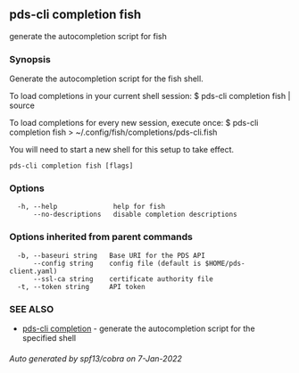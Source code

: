 ## pds-cli completion fish

generate the autocompletion script for fish

### Synopsis


Generate the autocompletion script for the fish shell.

To load completions in your current shell session:
$ pds-cli completion fish | source

To load completions for every new session, execute once:
$ pds-cli completion fish > ~/.config/fish/completions/pds-cli.fish

You will need to start a new shell for this setup to take effect.


```
pds-cli completion fish [flags]
```

### Options

```
  -h, --help              help for fish
      --no-descriptions   disable completion descriptions
```

### Options inherited from parent commands

```
  -b, --baseuri string   Base URI for the PDS API
      --config string    config file (default is $HOME/pds-client.yaml)
      --ssl-ca string    certificate authority file
  -t, --token string     API token
```

### SEE ALSO

* [pds-cli completion](pds-cli_completion.md)	 - generate the autocompletion script for the specified shell

###### Auto generated by spf13/cobra on 7-Jan-2022

